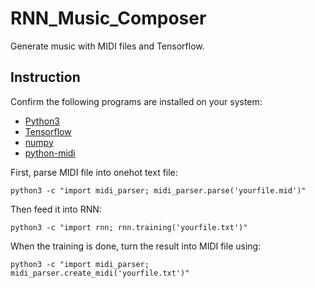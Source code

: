 # RNN_Music_Composer
Generate music with MIDI files and Tensorflow.

## Instruction
Confirm the following programs are installed on your system: 
* [Python3](https://www.python.org/downloads/)
* [Tensorflow](https://www.tensorflow.org/install/)
* [numpy](http://www.numpy.org/) 
* [python-midi](https://github.com/vishnubob/python-midi/)

First, parse MIDI file into onehot text file:
```
python3 -c "import midi_parser; midi_parser.parse('yourfile.mid')"
```
Then feed it into RNN:
```
python3 -c "import rnn; rnn.training('yourfile.txt')"
```
When the training is done, turn the result into MIDI file using:
```
python3 -c "import midi_parser; midi_parser.create_midi('yourfile.txt')"
```

